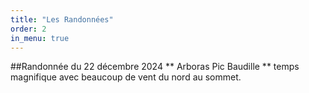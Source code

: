 ```yaml
---
title: "Les Randonnées"
order: 2
in_menu: true
---
```

##Randonnée du 22 décembre 2024 ** Arboras Pic Baudille ** temps magnifique avec beaucoup de vent du nord au sommet. 